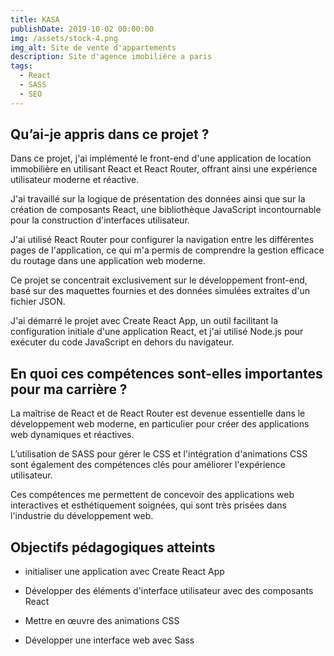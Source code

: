 ```yaml
---
title: KASA
publishDate: 2019-10-02 00:00:00
img: /assets/stock-4.png
img_alt: Site de vente d'appartements
description: Site d'agence imobiliére a paris
tags:
  - React
  - SASS
  - SEO
---
```


## Qu’ai-je appris dans ce projet ?

Dans ce projet, j'ai implémenté le front-end d'une application de location immobilière en utilisant React et React Router, offrant ainsi une expérience utilisateur moderne et réactive.

J'ai travaillé sur la logique de présentation des données ainsi que sur la création de composants React, une bibliothèque JavaScript incontournable pour la construction d'interfaces utilisateur.

J'ai utilisé React Router pour configurer la navigation entre les différentes pages de l'application, ce qui m'a permis de comprendre la gestion efficace du routage dans une application web moderne.

Ce projet se concentrait exclusivement sur le développement front-end, basé sur des maquettes fournies et des données simulées extraites d'un fichier JSON.

J'ai démarré le projet avec Create React App, un outil facilitant la configuration initiale d'une application React, et j'ai utilisé Node.js pour exécuter du code JavaScript en dehors du navigateur.

## En quoi ces compétences sont-elles importantes pour ma carrière ?

La maîtrise de React et de React Router est devenue essentielle dans le développement web moderne, en particulier pour créer des applications web dynamiques et réactives.

L’utilisation de SASS pour gérer le CSS et l'intégration d'animations CSS sont également des compétences clés pour améliorer l'expérience utilisateur.

Ces compétences me permettent de concevoir des applications web interactives et esthétiquement soignées, qui sont très prisées dans l'industrie du développement web.

## Objectifs pédagogiques atteints

- initialiser une application avec Create React App

- Développer des éléments d'interface utilisateur avec des composants React

- Mettre en œuvre des animations CSS

- Développer une interface web avec Sass
